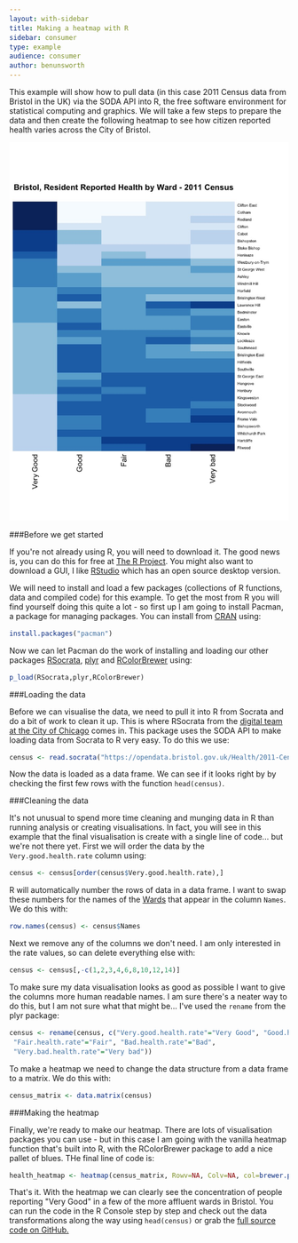 ```yaml
---
layout: with-sidebar
title: Making a heatmap with R
sidebar: consumer
type: example
audience: consumer
author: benunsworth
---
```



This example will show how to pull data (in this case 2011 Census data from Bristol in the UK) via the SODA API into R, the free software environment for statistical computing and graphics. We will take a few steps to prepare the data and then create the following heatmap to see how citizen reported health varies across the City of Bristol.

![Bristol 2011 Census Health Heatmap](/img/Bristol-health-heatmap.jpeg)

###Before we get started

If you're not already using R, you will need to download it. The good news is, you can do this for free at [The R Project](http://www.r-project.org/). You might also want to download a GUI, I like [RStudio](http://www.rstudio.com/products/rstudio/#Desk) which has an open source desktop version.

We will need to install and load a few packages (collections of R functions, data and compiled code) for this example. To get the most from R you will find yourself doing this quite a lot - so first up I am going to install Pacman, a package for managing packages. You can install from [CRAN](http://cran.r-project.org/web/packages/pacman/index.html) using:

```r
install.packages("pacman")
```

Now we can let Pacman do the work of installing and loading our other packages [RSocrata](http://cran.r-project.org/web/packages/RSocrata/index.html), [plyr](http://cran.r-project.org/web/packages/plyr/index.html) and [RColorBrewer](http://cran.r-project.org/web/packages/RColorBrewer/index.html) using:

```r
p_load(RSocrata,plyr,RColorBrewer)
```

###Loading the data

Before we can visualise the data, we need to pull it into R from Socrata and do a bit of work to clean it up. This is where RSocrata from the [digital team at the City of Chicago](http://digital.cityofchicago.org/index.php/rsocrata/) comes in. This package uses the SODA API to make loading data from Socrata to R very easy. To do this we use:

```r
census <- read.socrata("https://opendata.bristol.gov.uk/Health/2011-Census-health/bdwv-2hn9")
```

Now the data is loaded as a data frame. We can see if it looks right by by checking the first few rows with the function `head(census)`. 

###Cleaning the data

It's not unusual to spend more time cleaning and munging data in R than running analysis or creating visualisations. In fact, you will see in this example that the final visualisation is create with a single line of code... but we're not there yet. First we will order the data by the `Very.good.health.rate` column using:

```r
census <- census[order(census$Very.good.health.rate),]
```

R will automatically number the rows of data in a data frame. I want to swap these numbers for the names of the [Wards](http://www.ons.gov.uk/ons/guide-method/geography/beginner-s-guide/administrative/england/electoral-wards-divisions/index.html) that appear in the column `Names`. We do this with:

```r
row.names(census) <- census$Names
```

Next we remove any of the columns we don't need. I am only interested in the rate values, so can delete everything else with:

```r
census <- census[,-c(1,2,3,4,6,8,10,12,14)]
```

To make sure my data visualisation looks as good as possible I want to give the columns more human readable names. I am sure there's a neater way to do this, but I am not sure what that might be... I've used the `rename` from the plyr package:

```r
census <- rename(census, c("Very.good.health.rate"="Very Good", "Good.health.rate"="Good",
 "Fair.health.rate"="Fair", "Bad.health.rate"="Bad", 
 "Very.bad.health.rate"="Very bad"))
 ```

 To make a heatmap we need to change the data structure from a data frame to a matrix. We do this with:

 ```r
 census_matrix <- data.matrix(census)
 ```

 ###Making the heatmap

 Finally, we're ready to make our heatmap. There are lots of visualisation packages you can use - but in this case I am going with the vanilla heatmap function that's built into R, with the RColorBrewer package to add a nice pallet of blues. THe final line of code is:

 ```r
 health_heatmap <- heatmap(census_matrix, Rowv=NA, Colv=NA, col=brewer.pal(9,"Blues"), scale="column", margins=c(5,10), main="Bristol, Resident Reported Health by Ward - 2011 Census")
 ```

 That's it. With the heatmap we can clearly see the concentration of people reporting "Very Good" in a few of the more affluent wards in Bristol. You can run the code in the R Console step by step and check out the data transformations along the way using `head(census)` or grab the [full source code on GitHub.](https://github.com/benunsworth/R-Census-Heatmap)


